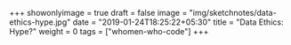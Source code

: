 +++
showonlyimage = true
draft = false
image = "img/sketchnotes/data-ethics-hype.jpg"
date = "2019-01-24T18:25:22+05:30"
title = "Data Ethics: Hype?"
weight = 0
tags = ["whomen-who-code"]
+++

